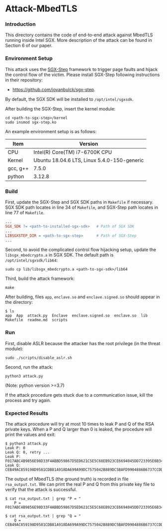 # Attack-MbedTLS

### Introduction

This directory contains the code of end-to-end attack against MbedTLS running inside Intel SGX.  More description of the attack can be found in Section 6 of our paper.

### Environment Setup

This attack uses the [SGX-Step](https://github.com/jovanbulck/sgx-step) framework to trigger page faults and hijack the control flow of the victim. Please install SGX-Step following instructions in their repository:

- https://github.com/jovanbulck/sgx-step.

By default, the SGX SDK will be installed to `/opt/intel/sgxsdk`.

After building the SGX-Step, insert the kernel module:

```
cd <path-to-sgx-step>/kernel
sudo insmod sgx-step.ko
```

An example environment setup is as follows:

| Item     | Version                                     |
| -------- | ------------------------------------------- |
| CPU      | Intel(R) Core(TM) i7-6700K CPU              |
| Kernel   | Ubuntu 18.04.6 LTS, Linux 5.4.0-150-generic |
| gcc, g++ | 7.5.0                                       |
| python   | 3.12.8                                      |

### Build

First, update the SGX-Step and SGX SDK paths in `Makefile` if necessary. SGX SDK path locates in line 34 of `Makefile`, and SGX-Step path locates in line 77 of `Makefile`.

```makefile
...
SGX_SDK ?= <path-to-installed-sgx-sdk>   # Path of SGX SDK
...
LIBSGXSTEP_DIR = <path-to-sgx-step>		 # Path of SGX-Step
...
```

Second, to avoid the complicated control flow hijacking setup, update the `libsgx_mbedcrypto.a` in SGX SDK. The default path is `/opt/intel/sgxsdk/lib64`:

```shell
sudo cp lib/libsgx_mbedcrypto.a <path-to-sgx-sdk>/lib64
```

Third, build the attack framework:

```shell
make
```

After building, files `app`, `enclave.so` and `enclave.signed.so` should appear in the directory:

```shell
$ ls
app  App  attack.py  Enclave  enclave.signed.so  enclave.so  lib  Makefile  readme.md  scripts
```

### Run

First, disable ASLR because the attacker has the root privilege (in the threat module):

```shell
sudo ./scripts/disable_aslr.sh
```

Second, run the attack:

```shell
python3 attack.py
```
(Note: python version >=3.7)

If the attack procedure gets stuck due to a communication issue, kill the process and try again.

### Expected Results

The attack procedure will try at most 10 times to leak P and Q of the RSA private keys. When a P and Q larger than 0 is leaked, the procedure will print the values and exit: 

```shell
$ python3 attack.py
Leak P: 0
Leak Q: 0, retry ...
Leak P: F017ABC4B9856E98D33F4ABBD59867D5ED621C5E5C68EB923CE6694045DD723395E6B3436974FA4EC52F9442E52AD8B1143E8EEA7CABD8F3C8CCBE47F53B62A5AA4DBD5BAA0BE627D1C278D934451A5BE6BDB3DC0F30B038C95669111177242000F01B2FC369F610EACDC8CCA73ADB6C9F4652BBC0C04858359B23AFF3C59FD9
Leak Q: CEB49AC859198D9581CDB81A918DA699A99DC7575042B889DC5BAFD9904886B6737CCDDB442E601E44AEDA6775EA01ACAE295FFDA34C5D7BC23EBEC0AA872C7381B57767CF8C2E738973DA01D45679EFF881508B90F8C1D0F73D3653F5F5A3B6395C17F997A6B18C23D9DE2322133234E89CAF8C0A9BDDC46EFECA4B67FB72BD
```

The output of MbedTLS (the ground truth) is recorded in file `rsa_output.txt`. We can print the real P and Q from this private key file to verify that the attack is successful.

```shell
$ cat rsa_output.txt | grep "P = "
    P = F017ABC4B9856E98D33F4ABBD59867D5ED621C5E5C68EB923CE6694045DD723395E6B3436974FA4EC52F9442E52AD8B1143E8EEA7CABD8F3C8CCBE47F53B62A5AA4DBD5BAA0BE627D1C278D934451A5BE6BDB3DC0F30B038C95669111177242000F01B2FC369F610EACDC8CCA73ADB6C9F4652BBC0C04858359B23AFF3C59FD9
```

```shell
$ cat rsa_output.txt | grep "Q = "
    Q = CEB49AC859198D9581CDB81A918DA699A99DC7575042B889DC5BAFD9904886B6737CCDDB442E601E44AEDA6775EA01ACAE295FFDA34C5D7BC23EBEC0AA872C7381B57767CF8C2E738973DA01D45679EFF881508B90F8C1D0F73D3653F5F5A3B6395C17F997A6B18C23D9DE2322133234E89CAF8C0A9BDDC46EFECA4B67FB72BD
```
